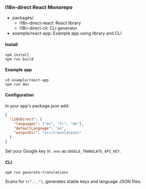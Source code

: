 ### i18n-direct React Monorepo

- packages/
  - i18n-direct-react: React library
  - i18n-direct-cli: CLI generator
- example/react-app: Example app using library and CLI

#### Install

```
npm install
npm run build
```

#### Example app

```
cd example/react-app
npm run dev
```

#### Configuration

In your app's package.json add:

```json
{
  "i18nDirect": {
    "languages": ["en", "fr", "de"],
    "defaultLanguage": "en",
    "outputDir": "src/translations"
  }
}
```

Set your Google key in `.env` as `GOOGLE_TRANSLATE_API_KEY`.

#### CLI

```
npm run generate-translations
```

Scans for `t("...")`, generates stable keys and language JSON files.